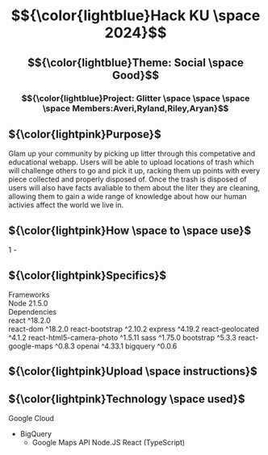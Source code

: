 # $${\color{lightblue}Hack KU \space 2024}$$  
## $${\color{lightblue}Theme: Social \space Good}$$ 
### $${\color{lightblue}Project: Glitter \space \space \space \space Members:Averi,Ryland,Riley,Aryan}$$ 



## ${\color{lightpink}Purpose}$  
Glam up your community by picking up litter through this competative and educational webapp. Users will be able to upload locations of trash which will challenge others to go and pick it up, racking them up points with every piece collected and properly disposed of. Once the trash is disposed of users will also have facts avaliable to them about the liter they are cleaning, allowing them to gain a wide range of knowledge about how our human activies affect the world we live in. 

## ${\color{lightpink}How \space to \space use}$  
1 - 


## ${\color{lightpink}Specifics}$
Frameworks <br />
Node 21.5.0 <br />
Dependencies <br />
react ^18.2.0 <br />
react-dom ^18.2.0
react-bootstrap ^2.10.2
express ^4.19.2
react-geolocated ^4.1.2
react-html5-camera-photo ^1.5.11
sass ^1.75.0
bootstrap ^5.3.3
react-google-maps ^0.8.3
openai ^4.33.1
bigquery ^0.0.6
## ${\color{lightpink}Upload \space instructions}$

## ${\color{lightpink}Technology \space used}$
Google Cloud
- BigQuery
  - Google Maps API
Node.JS
React (TypeScript)




